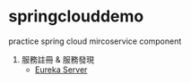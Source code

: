 # springclouddemo

practice spring cloud mircoservice component

1. 服務註冊 & 服務發現 <br>
   - [Eureka Server](https://github.com/oscar51011/springclouddemo/tree/master/eureka-server)


